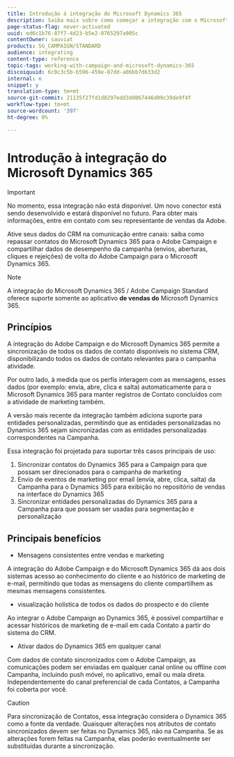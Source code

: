 ```yaml
---
title: Introdução à integração do Microsoft Dynamics 365
description: Saiba mais sobre como começar a integração com o Microsoft Dynamics 365
page-status-flag: never-activated
uuid: ed6c1b76-87f7-4d23-b5e2-0765297a905c
contentOwner: sauviat
products: SG_CAMPAIGN/STANDARD
audience: integrating
content-type: reference
topic-tags: working-with-campaign-and-microsoft-dynamics-365
discoiquuid: 6c0c3c5b-b596-459e-87dd-a06bb7d633d2
internal: n
snippet: y
translation-type: tm+mt
source-git-commit: 21135f27fd1d8297edd3dd067446d09c39de9f4f
workflow-type: tm+mt
source-wordcount: '397'
ht-degree: 0%

---
```



# Introdução à integração do Microsoft Dynamics 365

>[!IMPORTANT]
>
>No momento, essa integração não está disponível. Um novo conector está sendo desenvolvido e estará disponível no futuro. Para obter mais informações, entre em contato com seu representante de vendas da Adobe.

Ative seus dados do CRM na comunicação entre canais: saiba como repassar contatos do Microsoft Dynamics 365 para o Adobe Campaign e compartilhar dados de desempenho da campanha (envios, aberturas, cliques e rejeições) de volta do Adobe Campaign para o Microsoft Dynamics 365.

>[!NOTE]
>
>A integração do Microsoft Dynamics 365 / Adobe Campaign Standard oferece suporte somente ao aplicativo **de vendas do** Microsoft Dynamics 365.

## Princípios

A integração do Adobe Campaign e do Microsoft Dynamics 365 permite a sincronização de todos os dados de contato disponíveis no sistema CRM, disponibilizando todos os dados de contato relevantes para o campanha atividade.

Por outro lado, à medida que os perfis interagem com as mensagens, esses dados (por exemplo: envia, abre, clica e salta) automaticamente para o Microsoft Dynamics 365 para manter registros de Contato concluídos com a atividade de marketing também.

A versão mais recente da integração também adiciona suporte para entidades personalizadas, permitindo que as entidades personalizadas no Dynamics 365 sejam sincronizadas com as entidades personalizadas correspondentes na Campanha.

Essa integração foi projetada para suportar três casos principais de uso:

1. Sincronizar contatos do Dynamics 365 para a Campaign para que possam ser direcionados para o campanha de marketing
1. Envio de eventos de marketing por email (envia, abre, clica, salta) da Campanha para o Dynamics 365 para exibição no repositório de vendas na interface do Dynamics 365
1. Sincronizar entidades personalizadas do Dynamics 365 para a Campanha para que possam ser usadas para segmentação e personalização

## Principais benefícios

* Mensagens consistentes entre vendas e marketing

A integração do Adobe Campaign e do Microsoft Dynamics 365 dá aos dois sistemas acesso ao conhecimento do cliente e ao histórico de marketing de e-mail, permitindo que todas as mensagens do cliente compartilhem as mesmas mensagens consistentes.

* visualização holística de todos os dados do prospecto e do cliente

Ao integrar o Adobe Campaign ao Dynamics 365, é possível compartilhar e acessar históricos de marketing de e-mail em cada Contato a partir do sistema do CRM.

* Ativar dados do Dynamics 365 em qualquer canal

Com dados de contato sincronizados com o Adobe Campaign, as comunicações podem ser enviadas em qualquer canal online ou offline com Campanha, incluindo push móvel, no aplicativo, email ou mala direta. Independentemente do canal preferencial de cada Contatos, a Campanha foi coberta por você.

>[!CAUTION]
>
>Para sincronização de Contatos, essa integração considera o Dynamics 365 como a fonte da verdade.  Quaisquer alterações nos atributos de contato sincronizados devem ser feitas no Dynamics 365, não na Campanha.  Se as alterações forem feitas na Campanha, elas poderão eventualmente ser substituídas durante a sincronização.
